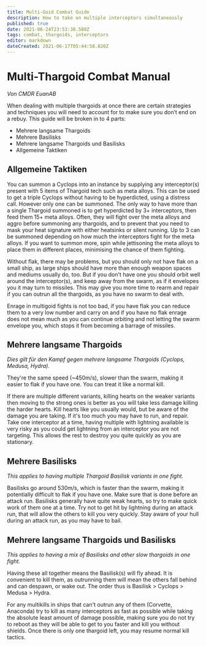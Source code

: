 ```yaml
---
title: Multi-Goid Combat Guide
description: How to take on multiple interceptors simultaneously
published: true
date: 2021-06-24T23:53:38.588Z
tags: combat, thargoids, interceptors
editor: markdown
dateCreated: 2021-06-17T05:44:58.820Z
---
```


# Multi-Thargoid Combat Manual

*Von CMDR EuanAB*

When dealing with multiple thargoids at once there are certain strategies and techniques you will need to account for to make sure you don’t end on a rebuy. This guide will be broken in to 4 parts:

-   Mehrere langsame Thargoids
-   Mehrere Basilisks
-   Mehrere langsame Thargoids und Basilisks
-   Allgemeine Taktiken

## Allgemeine Taktiken

You can summon a Cyclops into an instance by supplying any interceptor(s) present with 5 items of Thargoid tech such as meta alloys. This can be used to get a triple Cyclops without having to be hyperdicted, using a distress call. However only one can be summoned. The only way to have more than a single Thargoid summoned is to get hyperdicted by 3+ interceptors, then feed them 15+ meta alloys. Often, they will fight over the meta alloys and aggro before summoning any thargoids, and to prevent that you need to mask your heat signature with either heatsinks or silent running. Up to 3 can be summoned depending on how much the interceptors fight for the meta alloys. If you want to summon more, spin while jettisoning the meta alloys to place them in different places, minimising the chance of them fighting.

Without flak, there may be problems, but you should only not have flak on a small ship, as large ships should have more than enough weapon spaces and mediums usually do, too. But if you don't have one you should orbit well around the interceptor(s), and keep away from the swarm, as if it envelopes you it may turn to missiles. This may give you more time to rearm and repair if you can outrun all the thargoids, as you have no swarm to deal with.

Enrage in multigoid fights is not too bad, if you have flak you can reduce them to a very low number and carry on and if you have no flak enrage does not mean much as you can continue orbiting and not letting the swarm envelope you, which stops it from becoming a barrage of missiles.

## Mehrere langsame Thargoids

*Dies gilt für den Kampf gegen mehrere langsame Thargoids (Cyclops, Medusa, Hydra).*

They're the same speed (~450m/s), slower than the swarm, making it easier to flak if you have one. You can treat it like a normal kill.

If there are multiple different variants, killing hearts on the weaker variants then moving to the strong ones is better as you will take less damage killing the harder hearts. Kill hearts like you usually would, but be aware of the damage you are taking. If it's too much you may have to run, and repair. Take one interceptor at a time, having multiple with lightning available is very risky as you could get lightning from an interceptor you are not targeting. This allows the rest to destroy you quite quickly as you are stationary.

## Mehrere Basilisks

*This applies to having multiple Thargoid Basilisk variants in one fight.*

Basilisks go around 530m/s, which is faster than the swarm, making it potentially difficult to flak if you have one. Make sure that is done before an attack run. Basilisks generally have quite weak hearts, so try to make quick work of them one at a time. Try not to get hit by lightning during an attack run, that will allow the others to kill you very quickly. Stay aware of your hull during an attack run, as you may have to bail.

## Mehrere langsame Thargoids und Basilisks

*This applies to having a mix of Basilisks and other slow thargoids in one fight.*

Having these all together means the Basilisk(s) will fly ahead. It is convenient to kill them, as outrunning them will mean the others fall behind and can despawn, or wake out. The order thus is Basilisk > Cyclops > Medusa > Hydra.

For any multikills in ships that can't outrun any of them (Corvette, Anaconda) try to kill as many interceptors as fast as possible while taking the absolute least amount of damage possible, making sure you do not try to reboot as they will be able to get to you faster and kill you without shields. Once there is only one thargoid left, you may resume normal kill tactics.
